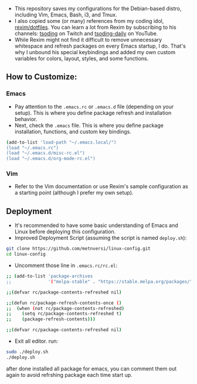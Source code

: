 - This repository saves my configurations for the Debian-based distro, including Vim, Emacs, Bash, i3, and Tmux.
- I also copied some (or many) references from my coding idol, [rexim/dotfiles](https://github.com/rexim/dotfiles). You can learn a lot from Rexim by subscribing to his channels: [tsoding]( https://www.twitch.tv/tsoding) on Twitch and [tsoding-daily]( https://www.youtube.com/@TsodingDaily/featured) on YouTube.
- While Rexim might not find it difficult to remove unnecessary whitespace and refresh packages on every Emacs startup, I do. That's why I unbound his special keybindings and added my own custom variables for colors, layout, styles, and some functions.

## How to Customize:
### Emacs
- Pay attention to the `.emacs.rc` or `.emacs.d` file (depending on your setup). This is where you define package refresh and installation behavior.
- Next, check the `.emacs` file. This is where you define package installation, functions, and custom key bindings.
```bash
(add-to-list 'load-path "~/.emacs.local/")
(load "~/.emacs.rc")
(load "~/.emacs.d/misc-rc.el") 
(load "~/.emacs.d/org-mode-rc.el") 
```
### Vim
- Refer to the Vim documentation or use Rexim's sample configuration as a starting point (although I prefer my own setup).

## Deployment
- It's recommended to have some basic understanding of Emacs and Linux before deploying this configuration.
- Improved Deployment Script (assuming the script is named `deploy.sh`):
```Bash
git clone https://github.com/metnversi/linux-config.git
cd linux-config
```
- Uncomment those line in `.emacs.rc/rc.el`:
```Bash
;; (add-to-list 'package-archives
;;              '("melpa-stable" . "https://stable.melpa.org/packages/") t)

;;(defvar rc/package-contents-refreshed nil)

;;(defun rc/package-refresh-contents-once ()
;;  (when (not rc/package-contents-refreshed)
;;    (setq rc/package-contents-refreshed t)
;;    (package-refresh-contents)))

;;(defvar rc/package-contents-refreshed nil)
```
- Exit all editor. run:
```Bash
sudo ./deploy.sh
./deploy.sh
```
after done installed all package for emacs, you can comment them out again to avoid refrshing package each time start up.

